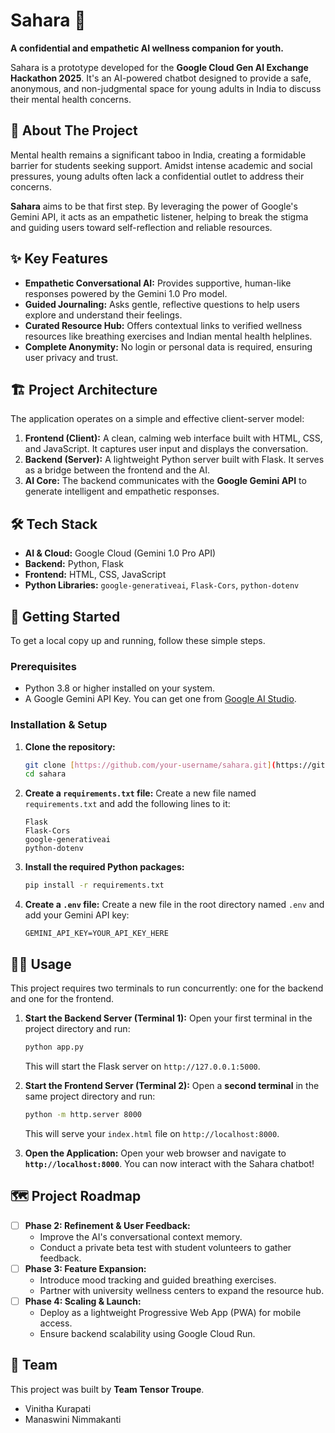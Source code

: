 # Sahara 💬

**A confidential and empathetic AI wellness companion for youth.**

Sahara is a prototype developed for the **Google Cloud Gen AI Exchange Hackathon 2025**. It's an AI-powered chatbot designed to provide a safe, anonymous, and non-judgmental space for young adults in India to discuss their mental health concerns.


## 🌟 About The Project

Mental health remains a significant taboo in India, creating a formidable barrier for students seeking support. Amidst intense academic and social pressures, young adults often lack a confidential outlet to address their concerns.

**Sahara** aims to be that first step. By leveraging the power of Google's Gemini API, it acts as an empathetic listener, helping to break the stigma and guiding users toward self-reflection and reliable resources.

## ✨ Key Features

- **Empathetic Conversational AI:** Provides supportive, human-like responses powered by the Gemini 1.0 Pro model.
- **Guided Journaling:** Asks gentle, reflective questions to help users explore and understand their feelings.
- **Curated Resource Hub:** Offers contextual links to verified wellness resources like breathing exercises and Indian mental health helplines.
- **Complete Anonymity:** No login or personal data is required, ensuring user privacy and trust.

## 🏗️ Project Architecture

The application operates on a simple and effective client-server model:

1.  **Frontend (Client):** A clean, calming web interface built with HTML, CSS, and JavaScript. It captures user input and displays the conversation.
2.  **Backend (Server):** A lightweight Python server built with Flask. It serves as a bridge between the frontend and the AI.
3.  **AI Core:** The backend communicates with the **Google Gemini API** to generate intelligent and empathetic responses.

## 🛠️ Tech Stack

- **AI & Cloud:** Google Cloud (Gemini 1.0 Pro API)
- **Backend:** Python, Flask
- **Frontend:** HTML, CSS, JavaScript
- **Python Libraries:** `google-generativeai`, `Flask-Cors`, `python-dotenv`

## 🚀 Getting Started

To get a local copy up and running, follow these simple steps.

### Prerequisites

- Python 3.8 or higher installed on your system.
- A Google Gemini API Key. You can get one from [Google AI Studio](https://aistudio.google.com/).

### Installation & Setup

1.  **Clone the repository:**
    ```sh
    git clone [https://github.com/your-username/sahara.git](https://github.com/your-username/sahara.git)
    cd sahara
    ```

2.  **Create a `requirements.txt` file:**
    Create a new file named `requirements.txt` and add the following lines to it:
    ```
    Flask
    Flask-Cors
    google-generativeai
    python-dotenv
    ```

3.  **Install the required Python packages:**
    ```sh
    pip install -r requirements.txt
    ```

4.  **Create a `.env` file:**
    Create a new file in the root directory named `.env` and add your Gemini API key:
    ```
    GEMINI_API_KEY=YOUR_API_KEY_HERE
    ```

## 🏃‍♀️ Usage

This project requires two terminals to run concurrently: one for the backend and one for the frontend.

1.  **Start the Backend Server (Terminal 1):**
    Open your first terminal in the project directory and run:
    ```sh
    python app.py
    ```
    This will start the Flask server on `http://127.0.0.1:5000`.

2.  **Start the Frontend Server (Terminal 2):**
    Open a **second terminal** in the same project directory and run:
    ```sh
    python -m http.server 8000
    ```
    This will serve your `index.html` file on `http://localhost:8000`.

3.  **Open the Application:**
    Open your web browser and navigate to **`http://localhost:8000`**. You can now interact with the Sahara chatbot!

## 🗺️ Project Roadmap

-   [ ] **Phase 2: Refinement & User Feedback:**
    -   Improve the AI's conversational context memory.
    -   Conduct a private beta test with student volunteers to gather feedback.
-   [ ] **Phase 3: Feature Expansion:**
    -   Introduce mood tracking and guided breathing exercises.
    -   Partner with university wellness centers to expand the resource hub.
-   [ ] **Phase 4: Scaling & Launch:**
    -   Deploy as a lightweight Progressive Web App (PWA) for mobile access.
    -   Ensure backend scalability using Google Cloud Run.

## 🤝 Team

This project was built by **Team Tensor Troupe**.
- Vinitha Kurapati
- Manaswini Nimmakanti
